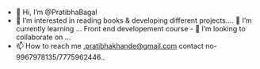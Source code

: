 - 👋 Hi, I’m @PratibhaBagal
- 👀 I’m interested in reading books & developing different projects....
🌱 I’m currently learning ...
  Front end developement  course - 💞️ I’m looking to collaborate on ...
- 📫 How to reach me .pratibhakhande@gmail.com contact no-9967978135/7775962446..

<!---
PratibhaBagal/PratibhaBagal is a ✨ special ✨ repository because its `README.md` (this file) appears on your GitHub profile.
You can click the Preview link to take a look at your changes.
--->
